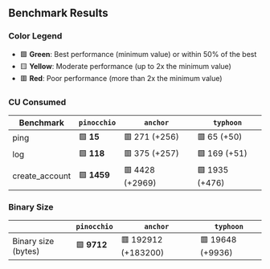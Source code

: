 ## Benchmark Results

### Color Legend

- 🟩 **Green**: Best performance (minimum value) or within 50% of the best
- 🟨 **Yellow**: Moderate performance (up to 2x the minimum value)
- 🟥 **Red**: Poor performance (more than 2x the minimum value)

### CU Consumed

| Benchmark     | `pinocchio`     | `anchor`          | `typhoon`    |
| ------------- | --------------- | ----------------- | ------------ |
| ping | 🟩 **15** | 🟥 271 (+256) | 🟥 65 (+50) |
| log | 🟩 **118** | 🟥 375 (+257) | 🟩 169 (+51) |
| create_account | 🟩 **1459** | 🟥 4428 (+2969) | 🟩 1935 (+476) |

### Binary Size

|                     | `pinocchio`     | `anchor`            | `typhoon`|
| ------------------- | --------------- | ------------------- | -------- |
| Binary size (bytes) | 🟩 **9712** | 🟥 192912 (+183200) | 🟥 19648 (+9936) |
